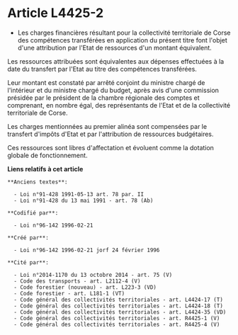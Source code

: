 # Article L4425-2

- Les charges financières résultant pour la collectivité territoriale de Corse des compétences transférées en application du
présent titre font l'objet d'une attribution par l'Etat de ressources d'un montant équivalent.

Les ressources attribuées sont équivalentes aux dépenses effectuées à la date du transfert par l'Etat au titre des
compétences transférées.

Leur montant est constaté par arrêté conjoint du ministre chargé de l'intérieur et du ministre chargé du budget, après avis
d'une commission présidée par le président de la chambre régionale des comptes et comprenant, en nombre égal, des
représentants de l'Etat et de la collectivité territoriale de Corse.

Les charges mentionnées au premier alinéa sont compensées par le transfert d'impôts d'Etat et par l'attribution de ressources
budgétaires.

Ces ressources sont libres d'affectation et évoluent comme la dotation globale de fonctionnement.

**Liens relatifs à cet article**

	**Anciens textes**:

	  - Loi n°91-428 1991-05-13 art. 78 par. II
	  - Loi n°91-428 du 13 mai 1991 - art. 78 (Ab)

	**Codifié par**:

	  - Loi n°96-142 1996-02-21

	**Créé par**:

	  - Loi n°96-142 1996-02-21 jorf 24 février 1996

	**Cité par**:

	  - Loi n°2014-1170 du 13 octobre 2014 - art. 75 (V)
	  - Code des transports - art. L2112-4 (V)
	  - Code forestier (nouveau) - art. L223-3 (VD)
	  - Code forestier - art. L181-1 (VT)
	  - Code général des collectivités territoriales - art. L4424-17 (T)
	  - Code général des collectivités territoriales - art. L4424-18 (T)
	  - Code général des collectivités territoriales - art. L4424-35 (VD)
	  - Code général des collectivités territoriales - art. R4425-1 (V)
	  - Code général des collectivités territoriales - art. R4425-4 (V)
